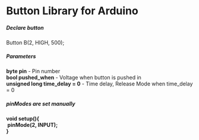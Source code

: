 <h1>Button Library for Arduino</h1>
<div>
  <h5>Declare button</h5>
  <p>
    Button B(2, HIGH, 500);
  </p>
  <h5>Parameters</h5>
  <p>
    <b>byte pin</b> - Pin number <br>
    <b>bool pushed_when</b> - Voltage when button is pushed in <br>
    <b>unsigned long time_delay = 0</b> - Time delay, Release Mode when time_delay = 0 <br>
  </p>
  <h5>pinModes are set manually </h5>
  <p>
    <b>void setup(){<br>
    &nbsp;pinMode(2, INPUT);<br>
    }</b>
  </p>
</div>
